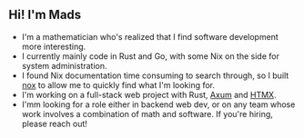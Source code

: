 ## Hi! I'm Mads
- I'm a mathematician who's realized that I find software development more interesting.
- I currently mainly code in Rust and Go, with some Nix on the side for system administration.
- I found Nix documentation time consuming to search through, so I built [nox](https://github.com/madsbv/nix-options-search) to allow me to quickly find what I'm looking for.
- I'm working on a full-stack web project with Rust, [Axum](https://docs.rs/axum/latest/axum/) and [HTMX](https://htmx.org).
- I'mm looking for a role either in backend web dev, or on any team whose work involves a combination of math and software. If you're hiring, please reach out!

<!--
**madsbv/madsbv** is a ✨ _special_ ✨ repository because its `README.md` (this file) appears on your GitHub profile.

Here are some ideas to get you started:

- 🔭 I’m currently working on ...
- 🌱 I’m currently learning ...
- 👯 I’m looking to collaborate on ...
- 🤔 I’m looking for help with ...
- 💬 Ask me about ...
- 📫 How to reach me: ...
- 😄 Pronouns: ...
- ⚡ Fun fact: ...
-->
